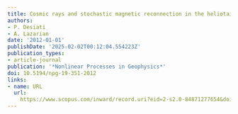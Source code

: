 ```yaml
---
title: Cosmic rays and stochastic magnetic reconnection in the heliotail
authors:
- P. Desiati
- A. Lazarian
date: '2012-01-01'
publishDate: '2025-02-02T00:12:04.554223Z'
publication_types:
- article-journal
publication: '*Nonlinear Processes in Geophysics*'
doi: 10.5194/npg-19-351-2012
links:
- name: URL
  url: 
    https://www.scopus.com/inward/record.uri?eid=2-s2.0-84871277654&doi=10.5194%2fnpg-19-351-2012&partnerID=40&md5=148ac1741fdb8103b3a347bc66858ea0
---
```

